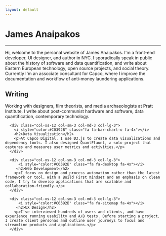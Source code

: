 ```yaml
---
layout: default
---
```


<div class="page-section short" id="works" name="works">
  <div class="container">
    <h1>James Anaipakos</h1>
      <hr>
    <div class="row">
      <div class="col-md-offset-1 col-md-10">
          <div class="section-heading">
          <p>Hi, welcome to the personal website of James Anaipakos. I'm a front-end developer, UI designer, and author in NYC. I sporadically speak in public about the history of software and data quantification, and write about Eastern European technology, open source projects, and social theory. Currently I'm an associate consultant for Capco, where I improve the documentation and workflow of anti-money laundering applications.</p>
</div>
</div>
</div>

 <div class="row">
      <div class="col-xs-12 col-sm-3 col-md-3 col-lg-3">
          <i style="color:#C0392B" class="fa fa-book fa-4x"></i>
         <h2>Writing</h2>
        <p>Working with designers, film theorists, and media archaeologists at Pratt Institute, I write about post-communist hardware and software, data quantification, contemporary technology. </p>
      </div>

      <div class="col-xs-12 col-sm-3 col-md-3 col-lg-3">
        <i style="color:#C0392B" class="fa fa-bar-chart-o fa-4x"></i>
        <h2>Data Visualization</h2>
        <p>At Capco Digital, I use D3.js to create data visualizations and dependency tools. I also designed QuantFlaunt, a solo project that captures and measures user metrics and activities.</p>
      </div>

      <div class="col-xs-12 col-sm-3 col-md-3 col-lg-3">
          <i style="color:#C0392B" class="fa fa-desktop fa-4x"></i>
         <h2>Web Development</h2>
        <p>I focus on design and process automation rather than the latest framework or tool. With a Build First mindset and an emphasis on clean code, I try to develop applications that are scalable and collaboration-friendly.</p>
      </div>

      <div class="col-xs-12 col-sm-3 col-md-3 col-lg-3">
          <i style="color:#C0392B" class="fa fa-sitemap fa-4x"></i>
         <h2>UX Design</h2>
        <p>I've interviewed hundreds of users and clients, and have experience running usability and A/B tests. Before starting a project, I create client personas and outline user journeys to focus and streamline products and applications.</p>
      </div>
</div>
</div>

